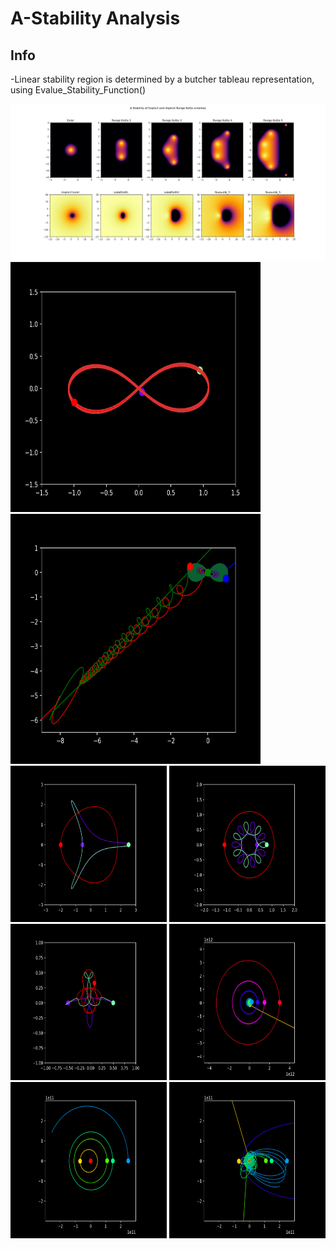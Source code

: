 # A-Stability Analysis

## Info

-Linear stability region is determined by a butcher tableau representation, using Evalue_Stability_Function()



![von neumann linear stability](Figure_1.png)
<img src="/gifs/1.gif" width="400" height="400"/>
<img src="/gifs/2.gif" width="400" height="400"/>
<img src="/gifs/3.gif" width="250" height="250"/>
<img src="/gifs/4.gif" width="250" height="250"/>
<img src="/gifs/5.gif" width="250" height="250"/>
<img src="/gifs/6.gif" width="250" height="250"/>
<img src="/gifs/7.gif" width="250" height="250"/>
<img src="/gifs/8.gif" width="250" height="250"/>